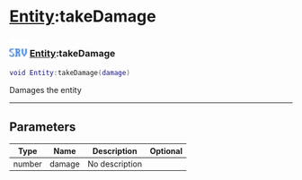 # [Entity](../entity/README.md):takeDamage

### <img src="../../.gitbook/assets/server.png" width="32" height="32" /> [Entity](../entity/README.md):takeDamage

```lua
void Entity:takeDamage(damage)
```

Damages the entity<br>

-----------------
## Parameters

| Type   | Name | Description | Optional |
| ------ | ---- | ----------- | -------: |
| number | damage | No description |  |

